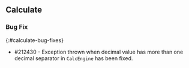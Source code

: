 ## Calculate

### Bug Fix
{:#calculate-bug-fixes}

* \#212430 - Exception thrown when decimal value has more than one decimal separator in `CalcEngine` has been fixed.
